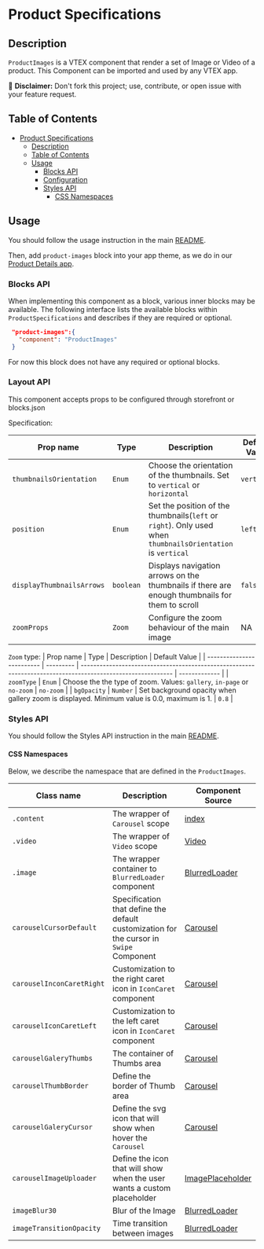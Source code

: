 # Product Specifications

## Description

`ProductImages` is a VTEX component that render a set of Image or Video of a product.
This Component can be imported and used by any VTEX app.

:loudspeaker: **Disclaimer:** Don't fork this project; use, contribute, or open issue with your feature request.

## Table of Contents

- [Product Specifications](#product-specifications)
  - [Description](#description)
  - [Table of Contents](#table-of-contents)
  - [Usage](#usage)
    - [Blocks API](#blocks-api)
    - [Configuration](#configuration)
    - [Styles API](#styles-api)
      - [CSS Namespaces](#css-namespaces)

## Usage

You should follow the usage instruction in the main [README](/README.md#usage).

Then, add `product-images` block into your app theme, as we do in our [Product Details app](https://github.com/vtex-apps/product-details/blob/master/store/blocks.json).

### Blocks API

When implementing this component as a block, various inner blocks may be available. The following interface lists the available blocks within `ProductSpecifications` and describes if they are required or optional.

```json
 "product-images":{
   "component": "ProductImages"
 }
```

For now this block does not have any required or optional blocks.

### Layout API

This component accepts props to be configured through storefront or blocks.json

Specification:

| Prop name                 | Type      | Description                                                                                                 | Default Value |
| ------------------------- | --------- | ----------------------------------------------------------------------------------------------------------- | ------------- |
| `thumbnailsOrientation`   | `Enum`    | Choose the orientation of the thumbnails. Set to `vertical` or `horizontal`                                 | `vertical`    |
| `position`                | `Enum`    | Set the position of the thumbnails(`left` or `right`). Only used when `thumbnailsOrientation` is `vertical` | `left`        |
| `displayThumbnailsArrows` | `boolean` | Displays navigation arrows on the thumbnails if there are enough thumbnails for them to scroll              | `false`       |
| `zoomProps`               | `Zoom`    | Configure the zoom behaviour of the main image                                                              | NA            |

`Zoom` type:
| Prop name | Type | Description | Default Value |
| ------------------------- | --------- | ----------------------------------------------------------------------------------------------------------- | ------------- |
| `zoomType` | `Enum` | Choose the the type of zoom. Values: `gallery`, `in-page` or `no-zoom` | `no-zoom` |
| `bgOpacity` | `Number` | Set background opacity when gallery zoom is displayed. Minimum value is 0.0, maximum is 1. | `0.8` |

### Styles API

You should follow the Styles API instruction in the main [README](/README.md#styles-api).

#### CSS Namespaces

Below, we describe the namespace that are defined in the `ProductImages`.

| Class name                | Description                                                                             | Component Source                                                                            |
| ------------------------- | --------------------------------------------------------------------------------------- | ------------------------------------------------------------------------------------------- |
| `.content`                | The wrapper of `Carousel` scope                                                         | [index](/react/components/ProductImages/index.js)                                           |
| `.video`                  | The wrapper of `Video` scope                                                            | [Video](/react/components/ProductImages/components/Video/index.js)                          |
| `.image`                  | The wrapper container to `BlurredLoader` component                                      | [BlurredLoader](/react/components/ProductImages/components/BlurredLoader/index.js)          |
| `carouselCursorDefault`   | Specification that define the default customization for the cursor in `Swipe` Component | [Carousel](/react/components/ProductImages/components/Carousel/index.js)                    |
| `carouselInconCaretRight` | Customization to the right caret icon in `IconCaret` component                          | [Carousel](/react/components/ProductImages/components/Carousel/index.js)                    |
| `carouselIconCaretLeft`   | Customization to the left caret icon in `IconCaret` component                           | [Carousel](/react/components/ProductImages/components/Carousel/index.js)                    |
| `carouselGaleryThumbs`    | The container of Thumbs area                                                            | [Carousel](/react/components/ProductImages/components/Carousel/index.js)                    |
| `carouselThumbBorder`     | Define the border of Thumb area                                                         | [Carousel](/react/components/ProductImages/components/Carousel/index.js)                    |
| `carouselGaleryCursor`    | Define the svg icon that will show when hover the `Carousel`                            | [Carousel](/react/components/ProductImages/components/Carousel/index.js)                    |
| `carouselImageUploader`   | Define the icon that will show when the user wants a custom placeholder                 | [ImagePlaceholder](/react/components/ProductImages/components/Carousel/ImagePlaceholder.js) |
| `imageBlur30`             | Blur of the Image                                                                       | [BlurredLoader](/react/components/ProductImages/components/BlurredLoader/index.js)          |
| `imageTransitionOpacity`  | Time transition between images                                                          | [BlurredLoader](/react/components/ProductImages/components/BlurredLoader/index.js)          |
